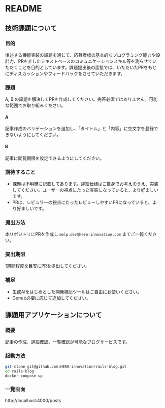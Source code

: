 # README
## 技術課題について
### 目的
後述する機能実装の課題を通じて、応募者様の基本的なプログラミング能力や設計力、PRを介したテキストベースのコミュニケーションスキル等を測らせていただくことを目的としています。課題提出後の面接では、いただいたPRをもとにディスカッションやフィードバックをさせていただきます。

### 課題
A, B の課題を解決してPRを作成してください。完答必須ではありません。可能な範囲でお取り組みください。

#### A
記事作成のバリデーションを追加し、「タイトル」と「内容」に空文字を登録できないようにしてください。

#### B
記事に閲覧期限を設定できるようにしてください。

### 期待すること
- 課題は不明瞭に記載してあります。詳細仕様はご自身でお考えのうえ、実装してください。ユーザーの視点にたった実装になっていると、より好ましいです。
- PRは、レビュワーの視点にたったレビューしやすいPRになっていると、より好ましいです。

### 提出方法
本リポジトリにPRを作成し `melp.dev@hero-innovation.com` までご一報ください。

### 提出期限
1週間程度を目安にPRを提出してください。

### 補足
- 生成AIをはじめとした開発補助ツールはご自由にお使いください。
- Gemは必要に応じて追加してください。

## 課題用アプリケーションについて
### 概要
記事の作成、詳細確認、一覧確認が可能なブログサービスです。

### 起動方法

```sh
git clone git@github.com:HERO-innovation/rails-blog.git
cd rails-blog
docker compose up
```

### 一覧画面

http://localhost:4000/posts
